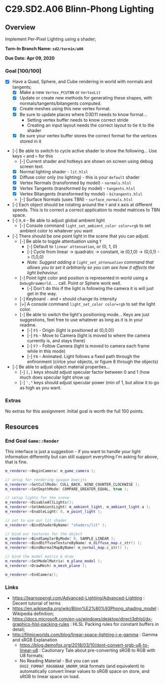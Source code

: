 C29.SD2.A06 Blinn-Phong Lighting
======

## Overview
Implement Per-Pixel Lighting using a shader;

**Turn-In Branch Name: `sd2/turnin/a06`**

**Due Date: Apr 09, 2020**

### Goal [100/100]
- [x] Have a Quad, Sphere, and Cube rendering in world with normals and tangents;
    - [x] Make a new `Vertex_PCUTBN` or `VertexLit`
    - [x] Update or create new methods for generating these shapes, with normals/tangents/bitangents computed.
    - [x] Create meshes using this new vertex format.
    - [x] Be sure to update places where D3D11 needs to know format...
        - Setting vertex buffer needs to know correct stride
        - Creating an input layout needs the correct layout to tie it to the shader
    - [x] Be sure your vertex buffer stores the correct format for the vertices stored in it
- [-] Be able to switch to cycle active shader to show the following...  Use keys `<` and `>` for this
    - [-] Current shader and hotkeys are shown on screen using debug screen text.
    - [x] Normal lighting shader - `lit.hlsl`
    - [x] Diffuse color only (no lighting) - this is your `default` shader
    - [x] Vertex Normals (transformed by model) - `normals.hlsl`
    - [x] Vertex Tangents (transformed by model) - `tangents.hlsl`
    - [x] Vertex Bitangents (transformed by model) - `bitangents.hlsl`
    - [-] Surface Normals (uses TBN) - `surface_normals.hlsl`
- [-] Each object should be rotating around the `Y` and `X` axis at different speeds.  This is to correct a correct application to model matrices to TBN space.
- [-] `9,0` - Be able to adjust global ambient light
    - [-] Console command `light_set_ambient_color color=rgb` to set ambient color to whatever you want
- [-] There should be one point light in the scene that you can adjust.
    - [-] Be able to toggle attentuation using `T`
        - [-] Default to `linear attenuation`, or (0, 1, 0)
        - [-] Cycle from linear -> quadratic -> constant, ie (0,1,0) -> (0,0,1) -> (1,0,0)
        - *Note: Suggest adding a `light_set_attenuation` command that allows you to set it arbitrarily so you can see how it affects the light behaviour.*
    - [-] Point light color and position is represented in world using a `DebugDrawWorld...` call.  Point or Sphere work well.
        - [-] Don't do this if the light is following the camera it is will just get in the way.
    - [-] Keyboard `-` and `+` should change its intensity
    - [=] A console command `light_set_color color=rgb` to set the light color.
    - [-] Be able to switch the light's positioning mode... Keys are just suggestions, feel free to use whatever as long as it is in your readme.
        - [-] `F5` - Origin (light is positioned at (0,0,0))
        - [-] `F6` - Move to Camera (light is moved to where the camera currently is, and stays there)
        - [-] `F7` - Follow Camera (light is moved to camera each frame while in this mode)
        - [-] `F8` - Animated.  Light follows a fixed path through the enfironment (cirlce your objects, or figure 8 through the objects)
- [-] Be able to adjust object material properties...
    - [-] `[,]` keys should adjust specular factor between 0 and 1 (how much does specular light show up
    - [-] `',"` keys should adjust specular power (min of 1, but allow it to go as high as you want.

### Extras
No extras for this assignment.  Initial goal is worth the full 100 points.


## Resources

### End Goal `Game::Render`
This interface is just a suggestion - if you want to handle your light information
differently but can still support everything I'm asking for above, that is fine.

```cpp
m_renderer->BeginCamera( m_game_camera );

// setup for rendering opaque boecjts
m_renderer->SetCullMode( CULL_BACK, WIND_COUNTER_CLOCKWISE );
m_renderer->SetDepthMode( COMPARE_GREATER_EQUAL, true );

// setup lights for the scene
m_renderer->DisableAllLights();
m_renderer->SetAmbientLight( m_ambient_light, m_ambient_light.a );
m_renderer->EnableLight( 0, m_point_light );

// set to use our lit shader
m_renderer->BindShaderByName( "shaders/lit" );

// bind our textures for the object
m_renderer->BindSamplerByMode( 0, SAMPLE_LINEAR );
m_renderer->BindDiffuseTextureByName( m_diffuse_map.c_str() );
m_renderer->BindNormalMapByName( m_normal_map.c_str() );

// bind the model matrix & draw
m_renderer->SetModelMatrix( m_plane_model );
m_renderer->DrawMesh( m_mesh_plane );

m_renderer->EndCamera();
```


### Links
- https://learnopengl.com/Advanced-Lighting/Advanced-Lighting : Decent tutorial of terms
- https://en.wikipedia.org/wiki/Blinn%E2%80%93Phong_shading_model : Wikipedia definition;
- https://docs.microsoft.com/en-us/windows/desktop/direct3dhlsl/dx-graphics-hlsl-packing-rules : HLSL Packing rules for constant buffers in detail;
- http://filmicworlds.com/blog/linear-space-lighting-i-e-gamma : Gamma and sRGB Explanation
  - https://blog.demofox.org/2018/03/10/dont-convert-srgb-u8-to-linear-u8 : Cautionary Tale about pre-converting sRGB to RGB with U8 formats;
  - No Reading Material - But you can use `DXGI_FORMAT_R8G8B8A8_UNORM_SRGB` formats (and equivalent) to automatically convert linear values to sRGB space on store, and sRGB to linear space on load.

